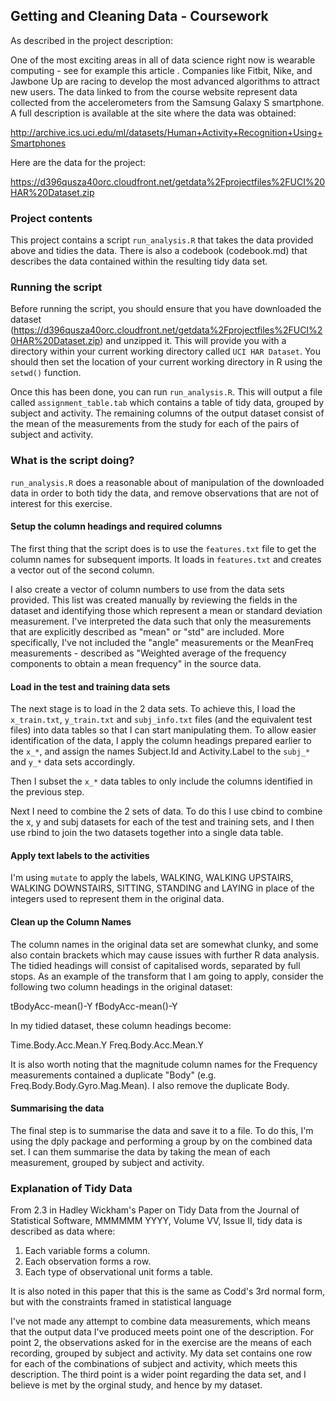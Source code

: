 ## Getting and Cleaning Data - Coursework

As described in the project description:

One of the most exciting areas in all of data science right now is wearable computing - see for example this article . Companies like Fitbit, Nike, and Jawbone Up are racing to develop the most advanced algorithms to attract new users. The data linked to from the course website represent data collected from the accelerometers from the Samsung Galaxy S smartphone. A full description is available at the site where the data was obtained:

http://archive.ics.uci.edu/ml/datasets/Human+Activity+Recognition+Using+Smartphones

Here are the data for the project:

https://d396qusza40orc.cloudfront.net/getdata%2Fprojectfiles%2FUCI%20HAR%20Dataset.zip 

### Project contents
This project contains a script `run_analysis.R` that takes the data provided above and tidies the data. There is also a codebook (codebook.md) that describes the data contained within the resulting tidy data set.

### Running the script
Before running the script, you should ensure that you have downloaded the dataset (https://d396qusza40orc.cloudfront.net/getdata%2Fprojectfiles%2FUCI%20HAR%20Dataset.zip) and unzipped it. This will provide you with a directory within your current working directory called `UCI HAR Dataset`. You should then set the location of your current working directory in R using the `setwd()` function.

Once this has been done, you can run `run_analysis.R`. This will output a file called `assignment_table.tab` which contains a table of tidy data, grouped by subject and activity. The remaining columns of the output dataset consist of the mean of the measurements from the study for each of the pairs of subject and activity.


### What is the script doing?
`run_analysis.R` does a reasonable about of manipulation of the downloaded data in order to both tidy the data, and remove observations that are not of interest for this exercise.

#### Setup the column headings and required columns
The first thing that the script does is to use the `features.txt` file to get the column names for subsequent imports. It loads in `features.txt` and creates a vector out of the second column.

I also create a vector of column numbers to use from the data sets provided. This list was created manually by reviewing the fields in the dataset and identifying those which represent a mean or standard deviation measurement. I've interpreted the data such that only the measurements that are explicitly described as "mean" or "std" are included. More specifically, I've not included the "angle" measurements  or the MeanFreq measurements - described as "Weighted average of the frequency components to obtain a mean frequency" in the source data.


#### Load in the test and training data sets
The next stage is to load in the 2 data sets. To achieve this, I load the `x_train.txt`, `y_train.txt` and `subj_info.txt` files (and the equivalent test files) into data tables so that I can start manipulating them. To allow easier identification of the data, I apply the column headings prepared earlier to the `x_*`, and assign the names Subject.Id and Activity.Label to the `subj_*` and `y_*` data sets accordingly.

Then I subset the `x_*` data tables to only include the columns identified in the previous step.

Next I need to combine the 2 sets of data. To do this I use cbind to combine the x, y and subj datasets for each of the test and training sets, and I then use rbind to join the two datasets together into a single data table.

#### Apply text labels to the activities
I'm using `mutate` to apply the labels, WALKING, WALKING UPSTAIRS, WALKING DOWNSTAIRS, SITTING, STANDING and LAYING in place of the integers used to represent them in the original data.

#### Clean up the Column Names
The column names in the original data set are somewhat clunky, and some also contain brackets which may cause issues with further R data analysis. The tidied headings will consist of capitalised words, separated by full stops. As an example of the transform that I am going to apply, consider the following two column headings in the original dataset:

tBodyAcc-mean()-Y
fBodyAcc-mean()-Y

In my tidied dataset, these column headings become:

Time.Body.Acc.Mean.Y
Freq.Body.Acc.Mean.Y

It is also worth noting that the magnitude column names for the Frequency measurements contained a duplicate "Body" (e.g. Freq.Body.Body.Gyro.Mag.Mean). I also remove the duplicate Body.

#### Summarising the data
The final step is to summarise the data and save it to a file. To do this, I'm using the dply package and performing a group by on the combined data set. I can them summarise the data by taking the mean of each measurement, grouped by subject and activity.

### Explanation of Tidy Data

From 2.3 in Hadley Wickham's Paper on Tidy Data from the Journal of Statistical Software, MMMMMM YYYY, Volume VV, Issue II, tidy data is described as data where:

1. Each variable forms a column.
2. Each observation forms a row.
3. Each type of observational unit forms a table.

It is also noted in this paper that this is the same as Codd's 3rd normal form, but with the constraints framed in statistical language

I've not made any attempt to combine data measurements, which means that the output data I've produced meets point one of the description. For point 2, the observations asked for in the exercise are the means of each recording, grouped by subject and activity. My data set contains one row for each of the combinations of subject and activity, which meets this description. The third point is a wider point regarding the data set, and I believe is met by the orginal study, and hence by my dataset.

